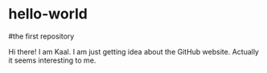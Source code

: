 # hello-world
#the first repository


Hi there!
I am Kaal. I am just getting idea about the GitHub website.
Actually it seems interesting to me.
